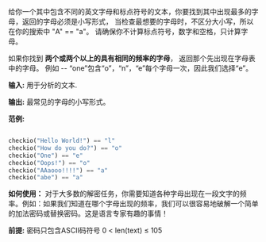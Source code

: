 给你一个其中包含不同的英文字母和标点符号的文本，你要找到其中出现最多的字母，返回的字母必须是小写形式，
当检查最想要的字母时，不区分大小写，所以在你的搜索中 "A" == "a"。 请确保你不计算标点符号，数字和空格，只计算字母。

如果你找到 **两个或两个以上的具有相同的频率的字母**， 返回那个先出现在字母表中的字母。 例如 -- “one”包含“o”，“n”，“e”每个字母一次，因此我们选择“e”。

**输入:** 用于分析的文本.

**输出:** 最常见的字母的小写形式。

**范例:**

```python

checkio("Hello World!") == "l"
checkio("How do you do?") == "o"
checkio("One") == "e"
checkio("Oops!") == "o"
checkio("AAaooo!!!!") == "a"
checkio("abe") == "a"

```

**如何使用：** 对于大多数的解密任务，你需要知道各种字母出现在一段文字的频率。例如：如果我们知道在哪个字母出现的频率，我们可以很容易地破解一个简单的加法密码或替换密码。这是语言专家有趣的事情！

**前提:**
密码只包含ASCII码符号
0 < len(text) ≤ 105